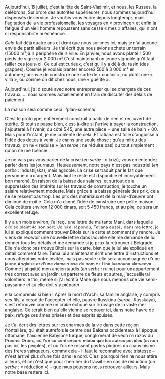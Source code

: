 Aujourd'hui, 15 juillet, c'est la fête de Saint-Vladimir, et nous, les Russes, la célébrons. Sur ordre des autorités supérieures, nous sommes aujourd'hui dispensés de service. Je voulais vous écrire depuis longtemps, mais l'agitation de la vie professionnelle, les voyages en « province » et enfin la fatigue d'un vieil homme repoussent sans cesse « mes » affaires, qui n'ont ni responsabilité ni échéance.

_Cela_ fait déjà quatre ans et demi que nous sommes ici, mais je n'ai aucune envie de partir ailleurs. Je t'ai écrit que nous avions acheté un terrain (15000 m²)à la périphérie de la ville. En janvier, nous avons planté 1 500 pieds de vigne sur 2 000 m².C'est maintenant un jeune vignoble qu'il faut tailler ces jours-ci. Ce qui est curieux, c'est qu'il y a déjà du raisin (des grappes). Comme je voulais planter encore2 500 à 3 000 m² en automne,j'ai envie de construire une sorte de « couloir », ou plutôt une « villa », ou comme on dit chez nous, une « guérite ».

Aujourd'hui, j'ai discuté avec notre entrepreneur qui se chargera de ces travaux. ... nous sommes actuellement en train de discuter des délais de paiement.

La maison sera comme ceci : /plan-schéma/

C'est le prototype, entièrement construit à partir de rien et recouvert de stérite. Si tout se passe bien, c'est-à-dire si j'arrive à payer la construction, j'ajouterai à l'avenir, du côté 5,45, une autre pièce + une salle de bain + 00. Mais pour l'instant, je me contente de cela. Et Tatiana est folle d'angoisse à l'idée des dettes à venir. Je crains une seule chose : qu'au milieu des travaux, on ne « réduise » (_en serbe_ : ne réduise pas) ou tout simplement qu'on ne me licencie.

Je ne vais pas vous parler de la crise (_en serbe_ : o krizi), vous en entendez parler dans les journaux. Heureusement, notre pays n'est pas industriel (_en serbe_ : industrijska), mais agricole. La crise se traduit par le fait que personne n'a d'argent. Mais tout le reste est disponible et incroyablement bon marché. En raison de la baisse des salaires, et surtout de la suppression des intérêts sur les travaux de construction, je touche un salaire relativement modeste. Mais grâce à la baisse générale des prix, cela ne se ressent pas trop. Les prix des matériaux et de la main-d'œuvre ont diminué de moitié. Cela m'a donné l'idée de construire une petite maison. Cela coûtera environ 12 000 dinars, soit 5 450 francs, et au pire, ce sera un excellent refuge.

Il y a un mois environ, j'ai reçu une lettre de ma tante Mani, dans laquelle elle se plaint de son sort. Je lui ai répondu, Tatiana aussi ; dans ma lettre, je lui ai expliqué comment trouver Bitola sur la carte et comment s'y rendre. Je viens de recevoir une nouvelle lettre dans laquelle elle me demande de lui donner tous les détails et me demande si je peux la retrouver à Belgrade. Elle n'a donc pas trouvé Bitola sur la carte, bien que je lui aie expliqué en détail comment faire. Tania lui a maintenant écrit une lettre d'instructions et nous attendons notre invitée, mais pas seule : elle sera accompagnée d'une jeune Anglaise et d'une dame russe du nom de Lina Ivanovna Matveeva. Comme j'ai quitté mon ancien taudis (_en serbe :_ ruine) pour un appartement très correct avec un jardin, un parterre de fleurs et autres, j'accueillerai volontiers le trio, même si j'ai écrit à Mané que nous menons une vie semi-paysanne et qu'elle doit s'y préparer.

e la comprends si bien ! Après la mort d'Archi, sa famille anglaise, y compris ses fils, a cessé de l'accepter, et elle, pauvre Russkina (_serbe :_ Russkaya), s'est retrouvée comme un crabe échoué sur le rivage de la vaste mer anglaise. Ce serait bien qu'elle vienne se reposer ici, dans notre havre de paix, refuge des âmes brisées et des esprits épuisés.

Je t'ai écrit des lettres sur les charmes de la vie dans cette région frontalière, qui était autrefois le centre des Balkans occidentaux à l'époque ottomane, l'ancienne Babylone turque, conglomérat de vech na razov du Proche-Orient, où l'on se sent encore mieux que les autres peuples (et non pas ici, les peuples), et où l'on ne ressent pas les piqûres du chauvinisme des frères vainqueurs, comme cela – il faut le reconnaître avec tristesse – m'est arrivé plus d'une fois dans le nord. C'est pourquoi rien ne nous attire ailleurs, et ce n'est que pour chercher du travail – en cas de réduction (_en serbe :_ « réduction ») – que nous pouvons nous retrouver ailleurs. Mais notre base restera ici.